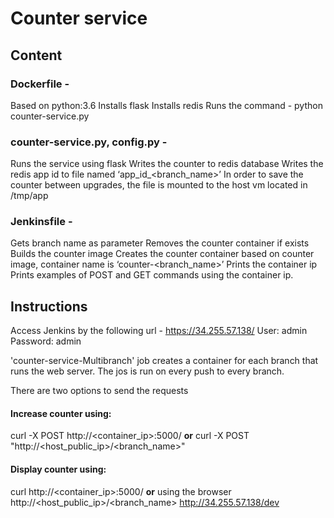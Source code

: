 # Counter service

## Content
### Dockerfile - 
Based on python:3.6
Installs flask
Installs redis
Runs the command - python counter-service.py

### counter-service.py, config.py - 
Runs the service using flask
Writes the counter to redis database 
Writes the redis app id to file named ‘app_id_<branch_name>’
In order to save the counter between upgrades, the file is mounted to the host vm located in /tmp/app 

### Jenkinsfile - 
Gets branch name as parameter
Removes the counter container if exists 
Builds the counter image
Creates the counter container based on counter image, container name is ‘counter-<branch_name>’
Prints the container ip
Prints examples of POST and GET commands using the container ip.

## Instructions
Access Jenkins by the following url - https://34.255.57.138/
User: admin
Password: admin

'counter-service-Multibranch' job creates a container for each 
branch that runs the web server. The jos is run on every push to 
every branch.

There are two options to send the requests

#### Increase counter using:
curl -X POST http://<container_ip>:5000/
**or**
curl -X POST "http://<host_public_ip>/<branch_name>"
#### Display counter using:
curl http://<container_ip>:5000/
**or** using the browser
http://<host_public_ip>/<branch_name>
http://34.255.57.138/dev








